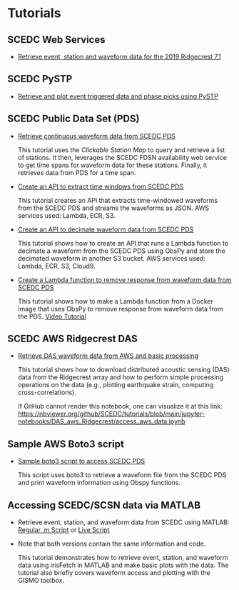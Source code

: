 # Tutorials

## SCEDC Web Services

*  [Retrieve event, station and waveform data for the 2019 Ridgecrest 7.1](../main/jupyter-notebooks/Ridgecrest7_1_SCEDC_web_services.ipynb)

## SCEDC PySTP

* [Retrieve and plot event triggered data and phase picks using PySTP](../main/jupyter-notebooks/PySTP_Tutorial.ipynb)

## SCEDC Public Data Set (PDS)  
  
*  [Retrieve continuous waveform data from SCEDC PDS](../main/jupyter-notebooks/PDS_fetch_continuous_data/PDS_fetch_continuous_data.ipynb) 
  
    This tutorial uses the *Clickable Station Map* to query and retrieve a list of stations. It then, leverages the SCEDC FDSN availability web service to get time spans for waveform data for these stations. Finally, it retrieves data from PDS for a time span.
    
* [Create an API to extract time windows from SCEDC PDS](../main/pds-lambda-apis/timewindow)

   This tutorial creates an API that extracts time-windowed waveforms from the SCEDC PDS and streams the waveforms as JSON. AWS services used: Lambda, ECR, S3.

*  [Create an API to decimate waveform data from SCEDC PDS](../main/pds-lambda-apis/decimate)

    This tutorial shows how to create an API that runs a Lambda function to decimate a waveform from the SCEDC PDS using ObsPy and store the decimated waveform in another S3 bucket. AWS services used: Lambda, ECR, S3, Cloud9.

* [Create a Lambda function to remove response from waveform data from SCEDC PDS](../main/pds-lambda-apis/response)

    This tutorial shows how to make a Lambda function from a Docker image that uses ObsPy to remove response from waveform data from the PDS. [Video Tutorial](https://youtu.be/VOjC37GaP4k)

## SCEDC AWS Ridgecrest DAS  

*  [Retrieve DAS waveform data from AWS and basic processing](../main/jupyter-notebooks/DAS_aws_Ridgecrest/access_aws_data.ipynb) 
  
    This tutorial shows how to download distributed acoustic sensing (DAS) data from the Ridgecrest array and how to perform simple processing operations on the data (e.g., plotting earthquake strain, computing cross-correlations).

    If GitHub cannot render this notebook, one can visualize it at this link: https://nbviewer.org/github/SCEDC/tutorials/blob/main/jupyter-notebooks/DAS_aws_Ridgecrest/access_aws_data.ipynb
    
## Sample AWS Boto3 script

*  [Sample boto3 script to access SCEDC PDS](../main/jupyter-notebooks/boto3_demo.ipynb)

   This script uses boto3 to retrieve a waveform file from the SCEDC PDS and print waveform information using Obspy functions.

## Accessing SCEDC/SCSN data via MATLAB 

*  Retrieve event, station, and waveform data from SCEDC using MATLAB: [Regular .m Script](../main/scedc_access_tutorial.m) or [Live Script](../main/scedc_access_tutorial.mlx)
*  Note that both versions contain the same information and code.
  
    This tutorial demonstrates how to retrieve event, station, and waveform data using irisFetch in MATLAB and make basic plots with the data. The tutorial also briefly covers waveform access and plotting with the GISMO toolbox.

